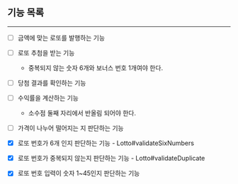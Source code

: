 ## 기능 목록

---

- [ ] 금액에 맞는 로또를 발행하는 기능


- [ ] 로또 추첨을 받는 기능
  - 중복되지 않는 숫자 6개와 보너스 번호 1개여야 한다.


- [ ] 당첨 결과를 확인하는 기능


- [ ] 수익률을 계산하는 기능
  - 소수점 둘째 자리에서 반올림 되어야 한다.


- [ ] 가격이 나누어 떨어지는 지 판단하는 기능 
- [x] 로또 번호가 6개 인지 판단하는 기능 - Lotto#validateSixNumbers
- [x] 로또 번호가 중복되지 않는지 판단하는 기능 - Lotto#validateDuplicate
- [x] 로또 번호 입력이 숫자 1~45인지 판단하는 기능